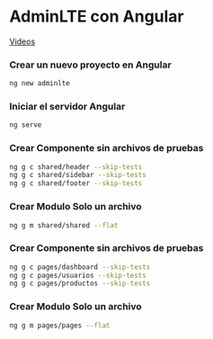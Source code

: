 # AdminLTE con Angular
[Videos](https://www.youtube.com/channel/UCAHdAWy0RTVI_9H7iWU68cA/videos)
### Crear un nuevo proyecto en Angular
```bash
ng new adminlte
```
### Iniciar el servidor Angular
```bash
ng serve
```
### Crear Componente sin archivos de pruebas
```bash
ng g c shared/header --skip-tests
ng g c shared/sidebar --skip-tests
ng g c shared/footer --skip-tests
```

### Crear Modulo Solo un archivo
```bash
ng g m shared/shared --flat
```

### Crear Componente sin archivos de pruebas
```bash
ng g c pages/dashboard --skip-tests
ng g c pages/usuarios --skip-tests
ng g c pages/productos --skip-tests
```

### Crear Modulo Solo un archivo
```bash
ng g m pages/pages --flat
```